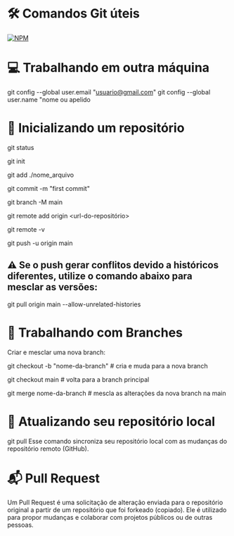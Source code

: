 # 🛠️ Comandos Git úteis
[![NPM](https://img.shields.io/npm/l/react)](https://github.com/Samyr-Dev/GitTutorial/blob/master/LICENSE)

# 💻 Trabalhando em outra máquina

git config --global user.email "usuario@gmail.com"
git config --global user.name "nome ou apelido

# 🚀 Inicializando um repositório

git status

git init

git add ./nome_arquivo

git commit -m "first commit"

git branch -M main

git remote add origin <url-do-repositório>

git remote -v

git push -u origin main

## ⚠️ Se o push gerar conflitos devido a históricos diferentes, utilize o comando abaixo para mesclar as versões:

git pull origin main --allow-unrelated-histories

# 🌿 Trabalhando com Branches
Criar e mesclar uma nova branch:

git checkout -b "nome-da-branch"  # cria e muda para a nova branch

git checkout main                 # volta para a branch principal

git merge nome-da-branch          # mescla as alterações da nova branch na main


# 🔄 Atualizando seu repositório local

git pull
Esse comando sincroniza seu repositório local com as mudanças do repositório remoto (GitHub).

# 📬 Pull Request
Um Pull Request é uma solicitação de alteração enviada para o repositório original a partir de um repositório que foi forkeado (copiado). Ele é utilizado para propor mudanças e colaborar com projetos públicos ou de outras pessoas.
